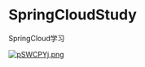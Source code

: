 # SpringCloudStudy
SpringCloud学习

[![pSWCPYj.png](https://s1.ax1x.com/2023/02/09/pSWCPYj.png)](https://imgse.com/i/pSWCPYj)
